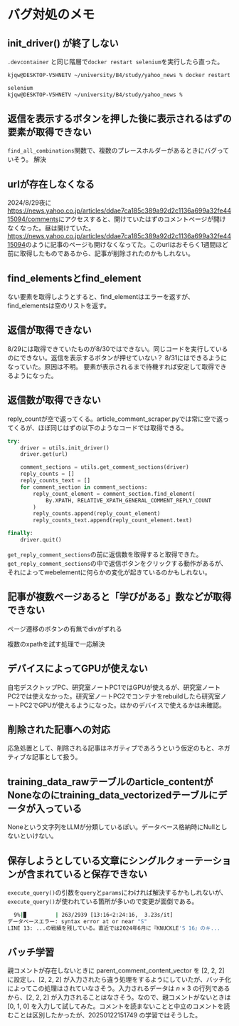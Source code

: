 # バグ対処のメモ

## init_driver() が終了しない

`.devcontainer` と同じ階層で`docker restart selenium`を実行したら直った。

```sh
kjqw@DESKTOP-V5HNETV ~/university/B4/study/yahoo_news % docker restart selenium

selenium
kjqw@DESKTOP-V5HNETV ~/university/B4/study/yahoo_news %
```

## 返信を表示するボタンを押した後に表示されるはずの要素が取得できない

`find_all_combinations`関数で、複数のプレースホルダーがあるときにバグっていそう。
解決

## urlが存在しなくなる

2024/8/29夜に<https://news.yahoo.co.jp/articles/ddae7ca185c389a92d2c1136a699a32fe4415094/comments>にアクセスすると、開けていたはずのコメントページが開けなくなった。昼は開けていた。<https://news.yahoo.co.jp/articles/ddae7ca185c389a92d2c1136a699a32fe4415094>のように記事のページも開けなくなってた。このurlはおそらく1週間ほど前に取得したものであるから、記事が削除されたのかもしれない。

## find_elementsとfind_element

ない要素を取得しようとすると、find_elementはエラーを返すが、find_elementsは空のリストを返す。

## 返信が取得できない

8/29には取得できていたものが8/30ではできない。同じコードを実行しているのにできない。返信を表示するボタンが押せていない？
8/31にはできるようになっていた。原因は不明。
要素が表示されるまで待機すれば安定して取得できるようになった。

## 返信数が取得できない

reply_countが空で返ってくる。article_comment_scraper.pyでは常に空で返ってくるが、ほぼ同じはずの以下のようなコードでは取得できる。

```python
try:
    driver = utils.init_driver()
    driver.get(url)

    comment_sections = utils.get_comment_sections(driver)
    reply_counts = []
    reply_counts_text = []
    for comment_section in comment_sections:
        reply_count_element = comment_section.find_element(
            By.XPATH, RELATIVE_XPATH_GENERAL_COMMENT_REPLY_COUNT
        )
        reply_counts.append(reply_count_element)
        reply_counts_text.append(reply_count_element.text)

finally:
    driver.quit()
```

`get_reply_comment_sections`の前に返信数を取得すると取得できた。`get_reply_comment_sections`の中で返信ボタンをクリックする動作があるが、それによってwebelementに何らかの変化が起きているのかもしれない。

## 記事が複数ページあると「学びがある」数などが取得できない

ページ遷移のボタンの有無でdivがずれる

複数のxpathを試す処理で一応解決

## デバイスによってGPUが使えない

自宅デスクトップPC、研究室ノートPC1ではGPUが使えるが、研究室ノートPC2では使えなかった。研究室ノートPC2でコンテナをrebuildしたら研究室ノートPC2でGPUが使えるようになった。ほかのデバイスで使えるかは未確認。

## 削除された記事への対応

応急処置として、削除される記事はネガティブであろうという仮定のもと、ネガティブな記事として扱う。

## training_data_rawテーブルのarticle_contentがNoneなのにtraining_data_vectorizedテーブルにデータが入っている

Noneという文字列をLLMが分類しているぽい。データベース格納時にNullとしないといけない。

## 保存しようとしている文章にシングルクォーテーションが含まれていると保存できない

<!-- TODO -->
`execute_query()`の引数を`query`と`params`にわければ解決するかもしれないが、`execute_query()`が使われている箇所が多いので変更が面倒である。

```sh
  9%|▉         | 263/2939 [13:16<2:24:16,  3.23s/it]
データベースエラー: syntax error at or near "S"
LINE 13: ...の戦績を残している。直近では2024年6月に『KNUCKLE'S 16』のキ...
```

## バッチ学習

親コメントが存在しないときに parent_comment_content_vector を [2, 2, 2] に設定し、[2, 2, 2] が入力されたら違う処理をするようにしていたが、バッチ化によってこの処理はされていなさそう。入力されるデータは $n\times 3$ の行列であるから、[2, 2, 2] が入力されることはなさそう。なので、親コメントがないときは [0, 1, 0] を入力して試してみた。コメントを読まないことと中立のコメントを読むことは区別したかったが、20250122151749 の学習ではそうした。
